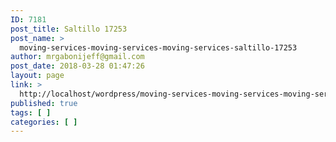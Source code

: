 ```yaml
---
ID: 7181
post_title: Saltillo 17253
post_name: >
  moving-services-moving-services-moving-services-saltillo-17253
author: mrgabonijeff@gmail.com
post_date: 2018-03-28 01:47:26
layout: page
link: >
  http://localhost/wordpress/moving-services-moving-services-moving-services-saltillo-17253/
published: true
tags: [ ]
categories: [ ]
---
```

